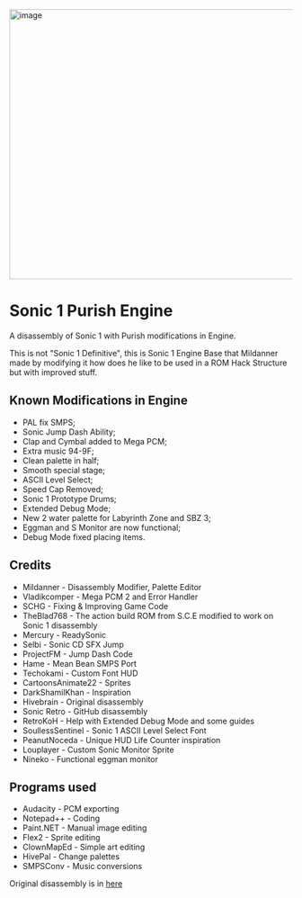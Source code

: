 <img width="640" height="480" alt="image" src="https://github.com/user-attachments/assets/d8cb881b-5a60-4c25-9cfd-eab6585ea23e" />

# Sonic 1 Purish Engine
A disassembly of Sonic 1 with Purish modifications in Engine.

This is not "Sonic 1 Definitive", this is Sonic 1 Engine Base that Mildanner made by modifying it how does he like to be used in a ROM Hack Structure but with improved stuff.
## Known Modifications in Engine
* PAL fix SMPS;
* Sonic Jump Dash Ability;
* Clap and Cymbal added to Mega PCM;
* Extra music 94-9F;
* Clean palette in half;
* Smooth special stage;
* ASCII Level Select;
* Speed Cap Removed;
* Sonic 1 Prototype Drums;
* Extended Debug Mode;
* New 2 water palette for Labyrinth Zone and SBZ 3;
* Eggman and S Monitor are now functional;
* Debug Mode fixed placing items.
## Credits
* Mildanner - Disassembly Modifier, Palette Editor
* Vladikcomper - Mega PCM 2 and Error Handler
* SCHG - Fixing & Improving Game Code
* TheBlad768 - The action build ROM from S.C.E modified to work on Sonic 1 disassembly
* Mercury - ReadySonic
* Selbi - Sonic CD SFX Jump
* ProjectFM - Jump Dash Code
* Hame - Mean Bean SMPS Port
* Techokami - Custom Font HUD
* CartoonsAnimate22 - Sprites
* DarkShamilKhan - Inspiration
* Hivebrain - Original disassembly
* Sonic Retro - GitHub disassembly
* RetroKoH - Help with Extended Debug Mode and some guides
* SoullessSentinel - Sonic 1 ASCII Level Select Font
* PeanutNoceda - Unique HUD Life Counter inspiration
* Louplayer - Custom Sonic Monitor Sprite
* Nineko - Functional eggman monitor
## Programs used
* Audacity - PCM exporting
* Notepad++ - Coding
* Paint.NET - Manual image editing
* Flex2 - Sprite editing
* ClownMapEd - Simple art editing
* HivePal - Change palettes
* SMPSConv - Music conversions

Original disassembly is in [here](https://github.com/sonicretro/s1disasm)
